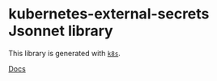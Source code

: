 # kubernetes-external-secrets Jsonnet library

This library is generated with [`k8s`](https://github.com/mintel/k8s).

[Docs](https://mintel.github.io/kubernetes-external-secrets-libsonnet)
